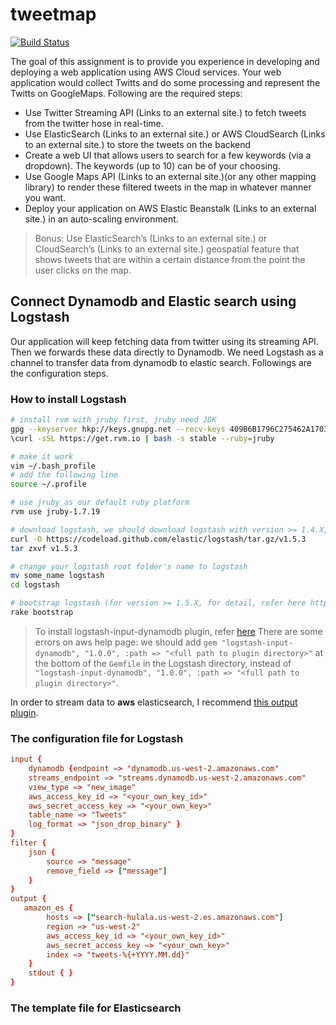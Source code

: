 # tweetmap

[![Build Status](https://travis-ci.com/doomdagger/tweetmap.svg?token=DAVuzKf3wdQT9dmxiY5f&branch=master)](https://travis-ci.com/doomdagger/tweetmap)

The goal of this assignment is to provide you experience in developing and deploying a web application using AWS Cloud
services. Your web application would collect Twitts and do some processing and represent the Twitts on GoogleMaps.
Following are the required steps:  

* Use Twitter Streaming API (Links to an external site.) to fetch tweets from the twitter hose in real-time.
* Use ElasticSearch (Links to an external site.) or AWS CloudSearch (Links to an external site.) to store the tweets on the backend
* Create a web UI that allows users to search for a few keywords (via a dropdown). The keywords (up to 10) can be of your choosing.
* Use Google Maps API  (Links to an external site.)(or any other mapping library) to render these filtered tweets in the map in whatever manner you want.
* Deploy your application on AWS Elastic Beanstalk (Links to an external site.) in an auto-scaling environment.

> Bonus: Use ElasticSearch’s (Links to an external site.) or CloudSearch’s (Links to an external site.) geospatial
feature that shows tweets that are within a certain distance from the point the user clicks on the map. 

## Connect Dynamodb and Elastic search using Logstash

Our application will keep fetching data from twitter using its streaming API. Then we forwards these data directly to Dynamodb.
We need Logstash as a channel to transfer data from dynamodb to elastic search. Followings are the configuration steps.

### How to install Logstash

```bash
# install rvm with jruby first, jruby need JDK
gpg --keyserver hkp://keys.gnupg.net --recv-keys 409B6B1796C275462A1703113804BB82D39DC0E3
\curl -sSL https://get.rvm.io | bash -s stable --ruby=jruby

# make it work
vim ~/.bash_profile
# add the following line
source ~/.profile

# use jruby as our default ruby platform
rvm use jruby-1.7.19

# download logstash, we should download logstash with version >= 1.4.X, <= 2.X
curl -O https://codeload.github.com/elastic/logstash/tar.gz/v1.5.3
tar zxvf v1.5.3

# change your logstash root folder's name to logstash
mv some_name logstash
cd logstash

# bootstrap logstash (for version >= 1.5.X, for detail, refer here https://github.com/elastic/logstash#developing)
rake bootstrap
```

> To install logstash-input-dynamodb plugin, refer [here](http://docs.aws.amazon.com/amazondynamodb/latest/developerguide/Tools.DynamoDBLogstash.html#Tools.DynamoDBLogstash.Setup)
There are some errors on aws help page: we should add `gem "logstash-input-dynamodb", "1.0.0", :path => "<full path to plugin directory>"` at the bottom of the `Gemfile` in the Logstash
directory, instead of `"logstash-input-dynamodb", "1.0.0", :path => "<full path to plugin directory>"`. 

In order to stream data to **aws** elasticsearch, I recommend [this output plugin](https://github.com/awslabs/logstash-output-amazon_es).

### The configuration file for Logstash

```conf
input {
    dynamodb {endpoint => "dynamodb.us-west-2.amazonaws.com"
    streams_endpoint => "streams.dynamodb.us-west-2.amazonaws.com"
    view_type => "new_image"
    aws_access_key_id => "<your_own_key_id>"
    aws_secret_access_key => "<your_own_key>"
    table_name => "Tweets"
    log_format => "json_drop_binary" }
}
filter {
    json {
        source => "message"
        remove_field => ["message"]
    }
}
output {
   amazon_es {
        hosts => ["search-hulala.us-west-2.es.amazonaws.com"]
        region => "us-west-2"
        aws_access_key_id => "<your_own_key_id>"
        aws_secret_access_key => "<your_own_key>"
        index => "tweets-%{+YYYY.MM.dd}"
    }
    stdout { }
}
```

### The template file for Elasticsearch

```json

```